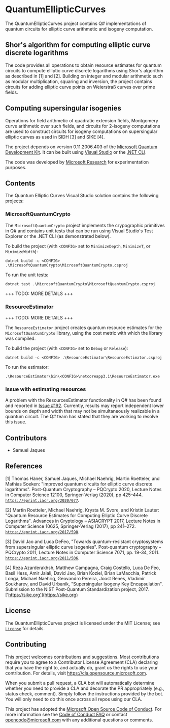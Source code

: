 # QuantumEllipticCurves

The QuantumEllipticCurves project contains Q# implementations of quantum circuits for elliptic curve arithmetic and isogeny computation.

## Shor's algorithm for computing elliptic curve discrete logarithms

The code provides all operations to obtain resource estimates for quantum circuits to compute elliptic curve discrete logarithms using Shor's algorithm as described in [1] and [2]. Building on integer and modular arithmetic such as modular multiplication, squaring and inversion, the project contains circuits for adding elliptic curve points on Weierstraß curves over prime fields.

## Computing supersingular isogenies

Operations for field arithmetic of quadratic extension fields, Montgomery curve arithmetic over such fields, and circuits for 2-isogeny computations are used to construct circuits for isogeny computations on supersingular elliptic curves as used in SIDH [3] and SIKE [4]. 

The project depends on version 0.11.2006.403 of the [Microsoft Quantum Development Kit](https://www.microsoft.com/en-us/quantum/development-kit). It can be built using [Visual Studio](https://visualstudio.microsoft.com/) or the [.NET CLI](https://docs.microsoft.com/en-us/dotnet/core/tools/).

The code was developed by [Microsoft Research](http://research.microsoft.com/) for experimentation purposes.

## Contents

The Quantum Elliptic Curves Visual Studio solution contains the following projects:

### MicrosoftQuantumCrypto

The `MicrosoftQuantumCrypto` project implements the crypographic primitives in Q# and contains unit tests that can be run using Visual Studio's Test Explorer or the .NET CLI (as demonstrated below).

To build the project (with `<CONFIG>` set to `MinimizeDepth`, `MinimizeT`, or `MinimizeWidth`):

`dotnet build -c <CONFIG> .\MicrosoftQuantumCrypto\MicrosoftQuantumCrypto.csproj`

To run the unit tests:

`dotnet test .\MicrosoftQuantumCrypto\MicrosoftQuantumCrypto.csproj`

+++ TODO: MORE DETAILS +++

### ResourceEstimator

+++ TODO: MORE DETAILS +++

The `ResourceEstimator` project creates quantum resource estimates for the `MicrosoftQuantumCrypto` library, using the cost metric with which the library was compiled.

To build the project (with `<CONFIG>` set to `Debug` or `Release`):

`dotnet build -c <CONFIG> .\ResourceEstimator\ResourceEstimator.csproj`

To run the estimator:

`.\ResourceEstimator\bin\<CONFIG>\netcoreapp3.1\ResourceEstimator.exe`

### Issue with estimating resources

A problem with the ResourcesEstimator functionality in Q# has been found and reported in [Issue #192](https://github.com/microsoft/qsharp-runtime/issues/192). Currently, results may report independent lower bounds on depth and width that may not be simultaneously realizable in a quantum circuit. The Q# team has stated that they are working to resolve this issue.

## Contributors

- Samuel Jaques

## References

[1] Thomas Häner, Samuel Jaques, Michael Naehrig, Martin Roetteler, and Mathias Soeken: "Improved quantum circuits for elliptic curve discrete logarithms".
Post-Quantum Cryptography – PQCrypto 2020, Lecture Notes in Computer Science 12100, Springer-Verlag (2020), pp 425–444.
[`https://eprint.iacr.org/2020/077`](https://eprint.iacr.org/2020/077).

[2] Martin Roetteler, Michael Naehrig, Krysta M. Svore, and Kristin Lauter: "Quantum Resource Estimates for Computing Elliptic Curve Discrete Logarithms".
Advances in Cryptology – ASIACRYPT 2017, Lecture Notes in Computer Science 10625, Springer-Verlag (2017), pp 241–272.
[`https://eprint.iacr.org/2017/598`](https://eprint.iacr.org/2017/598).

[3] David Jao and Luca DeFeo, "Towards quantum-resistant cryptosystems from supersingular elliptic curve isogenies". Post-quantum cryptography – PQCrypto 2011, Lecture Notes in Computer Science 7071, pp. 19-34, 2011.
[`https://eprint.iacr.org/2011/506`](https://eprint.iacr.org/2011/506).

[4] Reza Azarderakhsh, Matthew Campagna, Craig Costello, Luca De Feo, Basil Hess, Amir Jalali, David Jao, Brian Koziel, Brian LaMacchia, Patrick Longa, Michael Naehrig, Geovandro Pereira, Joost Renes, Vladimir Soukharev, and David Urbanik, "Supersingular Isogeny Key Encapsulation". Submission to the NIST Post-Quantum Standardization project, 2017.
['https://sike.org'](https://sike.org)

## License

The QuantumEllipticCurves project is licensed under the MIT License; see [`License`](LICENSE) for details.

## Contributing

This project welcomes contributions and suggestions.  Most contributions require you to agree to a
Contributor License Agreement (CLA) declaring that you have the right to, and actually do, grant us
the rights to use your contribution. For details, visit https://cla.opensource.microsoft.com.

When you submit a pull request, a CLA bot will automatically determine whether you need to provide
a CLA and decorate the PR appropriately (e.g., status check, comment). Simply follow the instructions
provided by the bot. You will only need to do this once across all repos using our CLA.

This project has adopted the [Microsoft Open Source Code of Conduct](https://opensource.microsoft.com/codeofconduct/).
For more information see the [Code of Conduct FAQ](https://opensource.microsoft.com/codeofconduct/faq/) or
contact [opencode@microsoft.com](mailto:opencode@microsoft.com) with any additional questions or comments.
